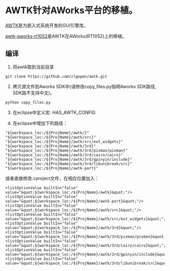 # AWTK针对AWorks平台的移植。

[AWTK](https://github.com/zlgopen/awtk)是为嵌入式系统开发的GUI引擎库。

[awtk-aworks-rt1052](https://github.com/zlgopen/awtk-aworks-rt1052)是AWTK在AWorks(RT1052)上的移植。

## 编译

1. 将awtk取到当前目录

```
git clone https://github.com/zlgopen/awtk.git
```

2. 拷贝源文件到Aworks SDK中(请修改copy\_files.py指明Aworks SDK路径, SDK路不支持中文)。

```
python copy_files.py
```

3. 在eclipse中定义宏: HAS\_AWTK\_CONFIG

4. 在eclipse中增加下列路径：

```
"${workspace_loc:/${ProjName}/awtk/}"
"${workspace_loc:/${ProjName}/awtk/src}"
"${workspace_loc:/${ProjName}/awtk/src/ext_widgets}"
"${workspace_loc:/${ProjName}/awtk/3rd}"
"${workspace_loc:/${ProjName}/awtk/3rd/pixman/pixman}"
"${workspace_loc:/${ProjName}/awtk/3rd/cairo/cairo}"
"${workspace_loc:/${ProjName}/awtk/3rd/gpinyin/include}"
"${workspace_loc:/${ProjName}/awtk/3rd/libunibreak/src}"
"${workspace_loc:/${ProjName}/awtk-port}"
```

或者直接修改.cproject文件，在相应位置加入：

```
<listOptionValue builtIn="false" value="&quot;${workspace_loc:/${ProjName}/awtk}&quot;"/>
<listOptionValue builtIn="false" value="&quot;${workspace_loc:/${ProjName}/awtk-port}&quot;"/>
<listOptionValue builtIn="false" value="&quot;${workspace_loc:/${ProjName}/awtk/src}&quot;"/>
<listOptionValue builtIn="false" value="&quot;${workspace_loc:/${ProjName}/awtk/src/ext_widgets}&quot;"/>
<listOptionValue builtIn="false" value="&quot;${workspace_loc:/${ProjName}/awtk/3rd}&quot;"/>
<listOptionValue builtIn="false" value="&quot;${workspace_loc:/${ProjName}/awtk/3rd/pixman/pixman}&quot;"/>
<listOptionValue builtIn="false" value="&quot;${workspace_loc:/${ProjName}/awtk/3rd/cairo/cairo}&quot;"/>
<listOptionValue builtIn="false" value="&quot;${workspace_loc:/${ProjName}/awtk/3rd/gpinyin/include}&quot;"/>
<listOptionValue builtIn="false" value="&quot;${workspace_loc:/${ProjName}/awtk/3rd/libunibreak/src}&quot;"/>
```
